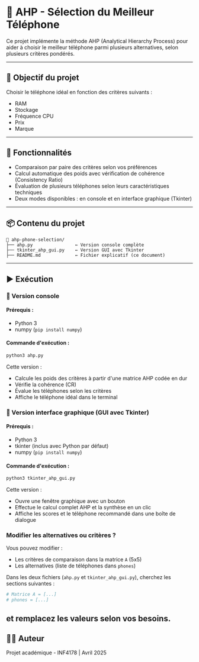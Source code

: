 # 📱 AHP - Sélection du Meilleur Téléphone

Ce projet implémente la méthode AHP (Analytical Hierarchy Process) pour aider à choisir le meilleur téléphone parmi plusieurs alternatives, selon plusieurs critères pondérés.

---

## 🧠 Objectif du projet
Choisir le téléphone idéal en fonction des critères suivants :
- RAM
- Stockage
- Fréquence CPU
- Prix
- Marque

---

## 🚀 Fonctionnalités
- Comparaison par paire des critères selon vos préférences
- Calcul automatique des poids avec vérification de cohérence (Consistency Ratio)
- Évaluation de plusieurs téléphones selon leurs caractéristiques techniques
- Deux modes disponibles : en console et en interface graphique (Tkinter)

---

## 📦 Contenu du projet

```
📁 ahp-phone-selection/
├── ahp.py                ← Version console complète
├── tkinter_ahp_gui.py    ← Version GUI avec Tkinter
├── README.md             ← Fichier explicatif (ce document)
```

---

## ▶️ Exécution

### 📍 Version console
#### Prérequis :
- Python 3
- numpy (`pip install numpy`)

#### Commande d'exécution :
```bash
python3 ahp.py
```
Cette version :
- Calcule les poids des critères à partir d'une matrice AHP codée en dur
- Vérifie la cohérence (CR)
- Évalue les téléphones selon les critères
- Affiche le téléphone idéal dans le terminal

### 📍 Version interface graphique (GUI avec Tkinter)
#### Prérequis :
- Python 3
- tkinter (inclus avec Python par défaut)
- numpy (`pip install numpy`)

#### Commande d'exécution :
```bash
python3 tkinter_ahp_gui.py
```
Cette version :
- Ouvre une fenêtre graphique avec un bouton
- Effectue le calcul complet AHP et la synthèse en un clic
- Affiche les scores et le téléphone recommandé dans une boîte de dialogue

### Modifier les alternatives ou critères ?
Vous pouvez modifier :
- Les critères de comparaison dans la matrice `A` (5x5)
- Les alternatives (liste de téléphones dans `phones`)

Dans les deux fichiers (`ahp.py` et `tkinter_ahp_gui.py`), cherchez les sections suivantes :
```python
# Matrice A = [...]
# phones = [...]
```
et remplacez les valeurs selon vos besoins.
---

## 🧑‍💻 Auteur
Projet académique - INF4178 | Avril 2025

